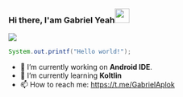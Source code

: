 ### Hi there, I'am Gabriel Yeah<img src="https://github.com/TheDudeThatCode/TheDudeThatCode/blob/master/Assets/Hi.gif" width="29px">

<img src="https://64.media.tumblr.com/1eb4adf7ff52bda1cf639e125649c137/tumblr_nf3hgw0aBu1si4e7ko1_500.gif">

```java
System.out.printf("Hello world!");
```

- 🔭 I’m currently working on <strong>Android IDE</strong>.
- 🌱 I’m currently learning <strong>Koltlin</strong>
- 📫 How to reach me: https://t.me/GabrielAplok
